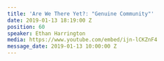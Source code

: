 ```yaml
---
title: 'Are We There Yet?: "Genuine Community"'
date: 2019-01-13 18:19:00 Z
position: 60
speaker: Ethan Harrington
media: https://www.youtube.com/embed/ijn-lCKZnF4
message_date: 2019-01-13 10:00:00 Z
---
```


